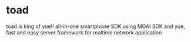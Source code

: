 toad
====

toad is king of yue!! all-in-one smartphone SDK using MOAI SDK and yue, fast and easy server framework for realtime network application